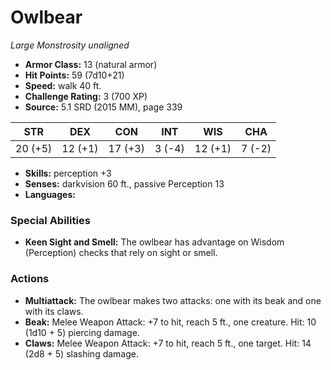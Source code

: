 # Owlbear

*Large* *Monstrosity* *unaligned*

- **Armor Class:** 13 (natural armor)
- **Hit Points:** 59 (7d10+21)
- **Speed:** walk 40 ft.
- **Challenge Rating:** 3 (700 XP)
- **Source:** 5.1 SRD (2015 MM), page 339

| STR | DEX | CON | INT | WIS | CHA |
| --- | --- | --- | --- | --- | --- |
| 20 (+5) | 12 (+1) | 17 (+3) | 3 (-4) | 12 (+1) | 7 (-2) |

- **Skills:** perception +3
- **Senses:** darkvision 60 ft., passive Perception 13
- **Languages:** 

### Special Abilities

- **Keen Sight and Smell:** The owlbear has advantage on Wisdom (Perception) checks that rely on sight or smell.

### Actions

- **Multiattack:** The owlbear makes two attacks: one with its beak and one with its claws.
- **Beak:** Melee Weapon Attack: +7 to hit, reach 5 ft., one creature. Hit: 10 (1d10 + 5) piercing damage.
- **Claws:** Melee Weapon Attack: +7 to hit, reach 5 ft., one target. Hit: 14 (2d8 + 5) slashing damage.


